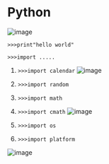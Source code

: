 # Python
![image](https://github.com/user-attachments/assets/2ab10fca-01a3-4a94-9aab-6b10dda117ad)

`>>>print"hello world"`

`>>>import .....` 
1. `>>>import calendar`
![image](https://github.com/user-attachments/assets/ae9916a2-1137-4ea9-a584-72e04a6db501)

2. `>>>import random`
3. `>>>import math`
4. `>>>import cmath`
![image](https://github.com/user-attachments/assets/94d5b4b6-9fee-4f2f-9536-5b3044233334)
5. `>>>import os`
6. `>>>import platform`
   
![image](https://github.com/user-attachments/assets/15bc272a-80ce-4784-8e7d-d9ddca8444b8)
